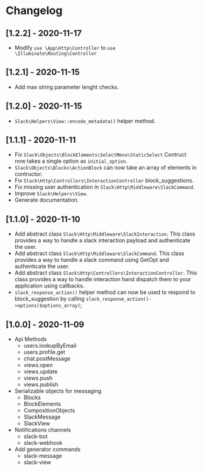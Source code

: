 # Changelog

## [1.2.2] - 2020-11-17

* Modify `use \App\Http\Controller` to `use \Illuminate\Routing\Controller`

## [1.2.1] - 2020-11-15

* Add max string parameter lenght checks.

## [1.2.0] - 2020-11-15

* `Slack\Helpers\View::encode_metadata()` helper method.

## [1.1.1] - 2020-11-11

* Fix `Slack\Objects\BlockElements\SelectMenu\StaticSelect`
  Contruct now takes a single option as `initial_option`.
* `Slack\Objects\Blocks\ActionBlock` can now take an array of elements in contructor.
* Fix `Slack\Http\Controllers\InteractionController` block_suggestions.
* Fix missing user authentication in `Slack\Http\Middleware\SlackCommand`.
* Improve `Slack\Helpers\View`.
* Generate documentation.

## [1.1.0] - 2020-11-10

* Add abstract class `Slack\Http\Middleware\SlackInteraction`.
  This class provides a way to handle a slack interaction payload and authenticate the user.
* Add abstract class `Slack\Http\Middleware\SlackCommand`.
  This class provides a way to handle a slack command using GetOpt and authenticate the user.
* Add abstract class `Slack\Http\Controllers\InteractionController`.
  This class provides a way to handle interaction hand dispatch them to your application using callbacks.
* `slack_response_action()` helper method can now be used to respond to block_suggestion by calling `slack_response_action()->options($options_array)`;

## [1.0.0] - 2020-11-09

* Api Methods
  - users.lookupByEmail
  - users.profile.get
  - chat.postMessage
  - views.open
  - views.update
  - views.push
  - views.publish
* Serializable objects for messaging
  - Blocks
  - BlockElements
  - CompositionObjects 
  - SlackMessage
  - SlackView
* Notifications channels
  - slack-bot
  - slack-webhook
* Add generator commands
  - slack-message
  - slack-view
